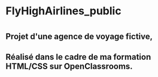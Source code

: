 # FlyHighAirlines_public

#

## Projet d'une agence de voyage fictive,

## Réalisé dans le cadre de ma formation HTML/CSS sur OpenClassrooms.
